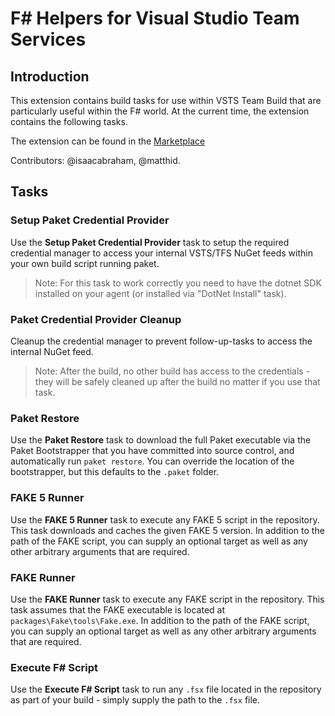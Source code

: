 F# Helpers for Visual Studio Team Services
==========================================

Introduction
------------
This extension contains build tasks for use within VSTS Team Build that are particularly
useful within the F# world. At the current time, the extension contains the following tasks.

The extension can be found in the [Marketplace](https://marketplace.visualstudio.com/items?itemName=isaacabraham.fsharp-helpers-extension)

Contributors: @isaacabraham, @matthid.

Tasks
-----

### Setup Paket Credential Provider
Use the **Setup Paket Credential Provider** task to setup the required credential manager to access your internal VSTS/TFS NuGet feeds within your own build script running paket.

> Note: For this task to work correctly you need to have the dotnet SDK installed on your agent (or installed via "DotNet Install" task).

### Paket Credential Provider Cleanup
Cleanup the credential manager to prevent follow-up-tasks to access the internal NuGet feed.

> Note: After the build, no other build has access to the credentials - they will be safely cleaned up after the build no matter if you use that task.

### Paket Restore
Use the **Paket Restore** task to download the full Paket executable via the Paket Bootstrapper
that you have committed into source control, and automatically run ```paket restore```. You can
override the location of the bootstrapper, but this defaults to the ```.paket``` folder.

### FAKE 5 Runner
Use the **FAKE 5 Runner** task to execute any FAKE 5 script in the repository. This task downloads
and caches the given FAKE 5 version. In addition to the path of the FAKE script, you can supply 
an optional target as well as any other arbitrary arguments that are required.

### FAKE Runner
Use the **FAKE Runner** task to execute any FAKE script in the repository. This task assumes that
the FAKE executable is located at ```packages\Fake\tools\Fake.exe```. In addition to the path of
the FAKE script, you can supply an optional target as well as any other arbitrary arguments that are
required.

### Execute F# Script
Use the **Execute F# Script** task to run any ```.fsx``` file located in the repository as part of
your build - simply supply the path to the ```.fsx``` file.
